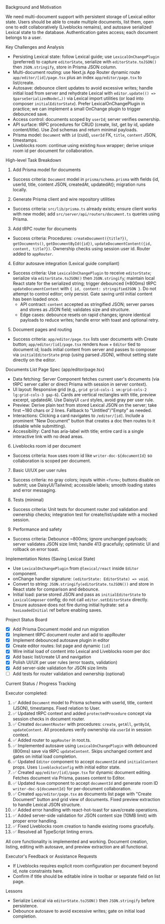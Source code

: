 Background and Motivation

We need multi-document support with persistent storage of Lexical editor state. Users should be able to create multiple documents, list them, open one to edit collaboratively (Liveblocks remains), and autosave serialized Lexical state to the database. Authentication gates access; each document belongs to a user.

Key Challenges and Analysis

- Persisting Lexical state: follow Lexical guide; use `LexicalOnChangePlugin` (preferred) to capture `editorState`, serialize with `editorState.toJSON()` then `JSON.stringify`, store in Prisma JSON column.
- Multi-document routing: use Next.js App Router dynamic route `app/editor/[id]/page.tsx` plus an index `app/editor/page.tsx` to list/create.
- Autosave: debounce client updates to avoid excessive writes; handle initial load from server and rehydrate Lexical with `editor.update(() => $parseSerializedNode(…))` via Lexical import utilities (or load into composer `initialEditorState`). Prefer LexicalOnChangePlugin in practice; we can implement a small OnChange plugin to trigger debounced save.
- Access control: documents scoped by `userId`; server verifies ownership.
- API surface: tRPC procedures for CRUD (create, list, get by id, update content/title). Use Zod schemas and return minimal payloads.
- Prisma model: `Document` with `id` (cuid), `userId` FK, `title`, `content` JSON, timestamps.
- Liveblocks room: continue using existing `Room` wrapper; derive unique room id per document for collaboration.

High-level Task Breakdown

1. Add Prisma model for documents

- Success criteria: `Document` model in `prisma/schema.prisma` with fields {id, userId, title, content JSON, createdAt, updatedAt}; migration runs locally.

2. Generate Prisma client and wire repository utilities

- Success criteria: `src/lib/prisma.ts` already exists; ensure client works with new model; add `src/server/api/routers/document.ts` queries using Prisma.

3. Add tRPC router for documents

- Success criteria: Procedures: `createDocument({title?})`, `getDocuments()`, `getDocumentById({id})`, `updateDocumentContent({id, content, title?})`. Ownership checks using session user id. Router added to `appRouter`.

4. Editor autosave integration (Lexical guide compliant)

- Success criteria: Use `LexicalOnChangePlugin` to receive `editorState`; serialize via `editorState.toJSON()` then `JSON.stringify`; maintain local React state for the serialized string; trigger debounced (≈800ms) tRPC `updateDocumentContent` with `{ id, content: stringifiedJSON }`. Do not attempt to control editor; only persist. Gate saving until initial content has been loaded once.
  - API contract: `content` accepted as stringified JSON; server parses and stores as JSON field; validates size and structure.
  - Edge cases: debounce resets on rapid changes; ignore identical payloads to reduce writes; handle error with toast and optional retry.

5. Document pages and routing

- Success criteria: `app/editor/page.tsx` lists user documents with Create button; `app/editor/[id]/page.tsx` renders `Room` + `Editor` tied to document id; loads initial content from server and passes to composer via `initialEditorState` prop (using parsed JSON), without setting state directly on the editor.

Documents List Page Spec (app/editor/page.tsx)

- Data fetching: Server Component fetches current user's documents (via tRPC server caller or direct Prisma with session in server context).
- UI layout: Responsive grid (e.g., `grid grid-cols-1 sm:grid-cols-2 lg:grid-cols-3 gap-6`). Cards are vertical rectangles with title, preview excerpt, updatedAt. Use DaisyUI `card` styles, avoid gray per user rule.
- Preview: Derive plain text from stored Lexical JSON on the server; take first ~180 chars or 2 lines. Fallback to "Untitled"/"Empty" as needed.
- Interactions: Clicking a card navigates to `/editor/[id]`. Include a prominent "New Document" button that creates a doc then routes to it (disable while submitting).
- Accessibility: Card has aria-label with title; entire card is a single interactive link with no dead areas.

6. Liveblocks room id per document

- Success criteria: `Room` uses room id like `writer-doc-${documentId}` so collaboration is scoped per document.

7. Basic UI/UX per user rules

- Success criteria: no gray colors; inputs within `<form>`; buttons disable on submit; use DaisyUI/Tailwind; accessible labels; smooth loading states and error messaging.

8. Tests (minimal)

- Success criteria: Unit tests for document router zod validation and ownership checks; integration test for create/list/update with a mocked session.

9. Performance and safety

- Success criteria: Debounce ~800ms; ignore unchanged payloads; server validates JSON size limit; handle 413 gracefully; optimistic UI and rollback on error toast.

Implementation Notes (Saving Lexical State)

- Use `LexicalOnChangePlugin` from `@lexical/react` inside `Editor` component.
- onChange handler signature: `(editorState: EditorState) => void`.
- Convert to string: `JSON.stringify(editorState.toJSON())` and store in React state for comparison and debounce.
- Initial load: parse stored JSON and pass as `initialEditorState` to `LexicalComposer` config; do not call `editor.setEditorState` directly.
- Ensure autosave does not fire during initial hydrate: set a `hasLoadedInitial` ref before enabling saves.

Project Status Board

- [x] Add Prisma Document model and run migration
- [x] Implement tRPC document router and add to appRouter
- [x] Implement debounced autosave plugin in editor
- [x] Create editor routes: list page and dynamic `[id]`
- [x] Wire initial load of content into Lexical and Liveblocks room per doc
- [x] Add basic list/create UI and navigation
- [x] Polish UI/UX per user rules (error toasts, validation)
- [x] Add server-side validation for JSON size limits
- [ ] Add tests for router validation and ownership (optional)

Current Status / Progress Tracking

Executor completed:

1. ✅ Added `Document` model to Prisma schema with userId, title, content (JSON), timestamps. Fixed relation to User.
2. ✅ Updated tRPC context and added `protectedProcedure` concept via session checks in document router.
3. ✅ Created `documentRouter` with procedures: `create`, `getAll`, `getById`, `updateContent`. All procedures verify ownership via `userId` in session context.
4. ✅ Added router to `appRouter` in root.ts.
5. ✅ Implemented autosave using `LexicalOnChangePlugin` with debounced (800ms) save via tRPC `updateContent`. Skips unchanged content and gates on initial load completion.
6. ✅ Updated `Editor` component to accept `documentId` and `initialContent` props. Uses `liveblocksConfig` with initial editor state.
7. ✅ Created `app/editor/[id]/page.tsx` for dynamic document editing. Fetches document via Prisma, passes content to Editor.
8. ✅ Updated `Room` component to accept `documentId` and generate room ID `writer-doc-${documentId}` for per-document collaboration.
9. ✅ Created `app/editor/page.tsx` as documents list page with "Create Document" button and grid view of documents. Fixed preview extraction to handle Lexical JSON structure.
10. ✅ Added error handling with react-hot-toast for save/create operations.
11. ✅ Added server-side validation for JSON content size (10MB limit) with proper error handling.
12. ✅ Fixed Liveblocks room creation to handle existing rooms gracefully.
13. ✅ Resolved all TypeScript linting errors.

All core functionality is implemented and working. Document creation, listing, editing with autosave, and preview extraction are all functional.

Executor's Feedback or Assistance Requests

- If Liveblocks requires explicit room configuration per document beyond id, note constraints here.
- Confirm if title should be editable inline in toolbar or separate field on list page.

Lessons

- Serialize Lexical via `editorState.toJSON()` then `JSON.stringify` before persistence.
- Debounce autosave to avoid excessive writes; gate on initial load completion.
